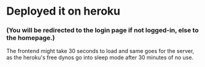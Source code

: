 

<h1> Deployed it on heroku</h2>
 <h3> (You will be redirected to the login page if not logged-in, else to the homepage.)  </h3>
<p>
The frontend might take 30 seconds to load and same goes for the server,<br> as the heroku's free dynos go into sleep mode after 30 minutes of no use.
  </p>
